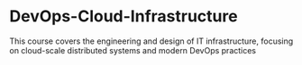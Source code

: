 # DevOps-Cloud-Infrastructure
This course covers the engineering and design of IT infrastructure, focusing on cloud-scale distributed systems and modern DevOps practices
